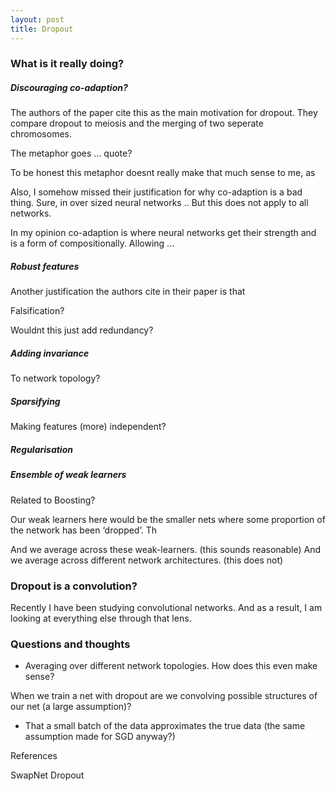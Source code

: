 ```yaml
---
layout: post
title: Dropout
---
```


### What is it really doing?

##### Discouraging co-adaption?

The authors of the paper cite this as the main motivation for dropout. They compare dropout to meiosis and the merging of two seperate chromosomes.


The metaphor goes ... quote?

To be honest this metaphor doesnt really make that much sense to me, as

Also, I somehow missed their justification for why co-adaption is a bad thing. Sure, in over sized neural networks .. But this does not apply to all networks.

In my opinion co-adaption is where neural networks get their strength and is a form of compositionally. Allowing ...

##### Robust features

Another justification the authors cite in their paper is that 

Falsification?

Wouldnt this just add redundancy?


##### Adding invariance

To network topology?

##### Sparsifying 

Making features (more) independent?


##### Regularisation

##### 

##### Ensemble of weak learners

Related to Boosting?

Our weak learners here would be the smaller nets where some proportion of the network has been ‘dropped’. Th

And we average across these weak-learners. (this sounds reasonable)
And we average across different network architectures. (this does not)

### Dropout is a convolution?

Recently I have been studying convolutional networks. And as a result, I am looking at everything else through that lens.



### Questions and thoughts
* Averaging over different network topologies. How does this even make sense?


When we train a net with dropout are we convolving possible structures of our net (a large assumption)?

* That a small batch of the data approximates the true data (the same assumption made for SGD anyway?)



References

SwapNet
Dropout
